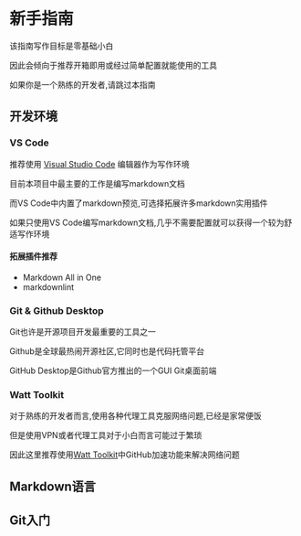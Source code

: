 # 新手指南

该指南写作目标是零基础小白

因此会倾向于推荐开箱即用或经过简单配置就能使用的工具

如果你是一个熟练的开发者,请跳过本指南

## 开发环境

### VS Code

推荐使用
[Visual Studio Code](https://code.visualstudio.com)
编辑器作为写作环境

目前本项目中最主要的工作是编写markdown文档

而VS Code中内置了markdown预览,可选择拓展许多markdown实用插件

如果只使用VS Code编写markdown文档,几乎不需要配置就可以获得一个较为舒适写作环境

#### 拓展插件推荐

- Markdown All in One
- markdownlint

### Git & Github Desktop

Git也许是开源项目开发最重要的工具之一

Github是全球最热闹开源社区,它同时也是代码托管平台

GitHub Desktop是Github官方推出的一个GUI Git桌面前端

### Watt Toolkit

对于熟练的开发者而言,使用各种代理工具克服网络问题,已经是家常便饭

但是使用VPN或者代理工具对于小白而言可能过于繁琐

因此这里推荐使用[Watt Toolkit](https://steampp.net)中GitHub加速功能来解决网络问题

## Markdown语言

## Git入门
